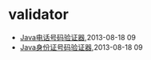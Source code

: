 # validator
* [Java电话号码验证器](/2013/2013-08-18-java-tel-validator),2013-08-18 09
* [Java身份证号码验证器](/2013/2013-08-18-java-id-validator),2013-08-18 09
